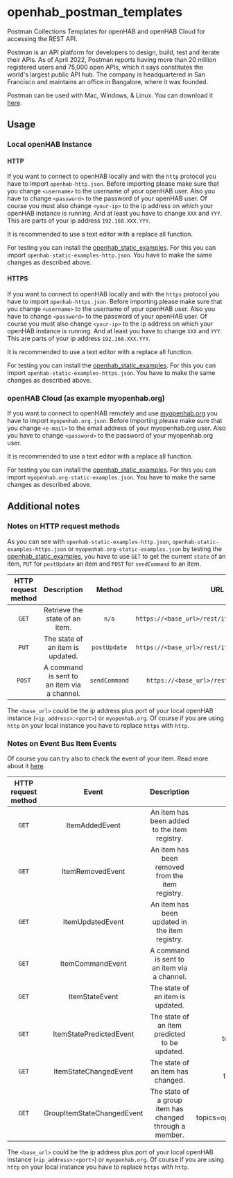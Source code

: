 # openhab_postman_templates
Postman Collections Templates for openHAB and openHAB Cloud for accessing the REST API.

Postman is an API platform for developers to design, build, test and iterate their APIs. As of April 2022, Postman reports having more than 20 million registered users and 75,000 open APIs, which it says constitutes the world's largest public API hub. The company is headquartered in San Francisco and maintains an office in Bangalore, where it was founded.

Postman can be used with Mac, Windows, & Linux. You can download it [here](https://www.postman.com/downloads/).

## Usage

### Local openHAB Instance

#### HTTP

If you want to connect to openHAB locally and with the `http` protocol you have to import `openhab-http.json`. Before importing please make sure that you change `<username>` to the username of your openHAB user. Also you have to change `<password>` to the password of your openHAB user. Of course you must also change `<your-ip>` to the ip address on which your openHAB instance is running. And at least you have to change `XXX` and `YYY`. This are parts of your ip address `192.168.XXX.YYY`.

It is recommended to use a text editor with a replace all function.

For testing you can install the [openhab_static_examples](https://github.com/Michdo93/openhab_static_examples). For this you can import `openhab-static-examples-http.json`. You have to make the same changes as described above.

#### HTTPS

If you want to connect to openHAB locally and with the `https` protocol you have to import `openhab-https.json`. Before importing please make sure that you change `<username>` to the username of your openHAB user. Also you have to change `<password>` to the password of your openHAB user. Of course you must also change `<your-ip>` to the ip address on which your openHAB instance is running. And at least you have to change `XXX` and `YYY`. This are parts of your ip address `192.168.XXX.YYY`.

It is recommended to use a text editor with a replace all function.

For testing you can install the [openhab_static_examples](https://github.com/Michdo93/openhab_static_examples). For this you can import `openhab-static-examples-https.json`. You have to make the same changes as described above.

### openHAB Cloud (as example myopenhab.org)

If you want to connect to openHAB remotely and use [myopenhab.org](https://myopenhab.org) you have to import `myopenhab.org.json`. Before importing please make sure that you change `<e-mail>` to the email address of your myopenhab.org user. Also you have to change `<password>` to the password of your myopenhab.org user.

It is recommended to use a text editor with a replace all function.

For testing you can install the [openhab_static_examples](https://github.com/Michdo93/openhab_static_examples). For this you can import `myopenhab.org-static-examples.json`. You have to make the same changes as described above.

## Additional notes

### Notes on HTTP request methods

As you can see with `openhab-static-examples-http.json`, `openhab-static-examples-https.json` or `myopenhab.org-static-examples.json` by testing the [openhab_static_examples](https://github.com/Michdo93/openhab_static_examples), you have to use `GET` to get the current `state` of an item, `PUT` for `postUpdate` an item and `POST` for `sendCommand` to an item.

| HTTP request method        | Description  | Method | URL  |
| :-------------: |:-------------:| :-----:| :-----:|
| `GET`  | Retrieve the state of an item. | `n/a` | `https://<base_url>/rest/items/{itemName}/state` |
| `PUT`  | The state of an item is updated. | `postUpdate` | `https://<base_url>/rest/items/{itemName}/state` |
| `POST` | A command is sent to an item via a channel. | `sendCommand` | `https://<base_url>/rest/items/{itemName}` |

The `<base_url>` could be the ip address plus port of your local openHAB instance (`<ip_address>:<port>`) or `myopenhab.org`. Of course if you are using `http` on your local instance you have to replace `https` with `http`.

### Notes on Event Bus Item Events

Of course you can try also to check the event of your item. Read more about it [here](https://www.openhab.org/docs/developer/utils/events.html#item-events).
 
| HTTP request method |  Event | 	Description | 	URL | 
| :-------------: |:-------------:| :-----:| :-----:|
| `GET`  | ItemAddedEvent |	An item has been added to the item registry. |	https://<base_url>/rest/events?topics=openhab/items/{itemName}/added
| `GET`  | ItemRemovedEvent |	An item has been removed from the item registry. |	https://<base_url>/rest/events?topics=openhab/items/{itemName}/removed
| `GET`  | ItemUpdatedEvent |	An item has been updated in the item registry. |	https://<base_url>/rest/events?topics=openhab/items/{itemName}/updated
| `GET`  | ItemCommandEvent |	A command is sent to an item via a channel. |	https://<base_url>/rest/events?topics=openhab/items/{itemName}/command
| `GET`  | ItemStateEvent |	The state of an item is updated. |	https://<base_url>/rest/events?topics=openhab/items/{itemName}/state
| `GET`  | ItemStatePredictedEvent |	The state of an item predicted to be updated. |	https://<base_url>/rest/events?topics=openhab/items/{itemName}/statepredicted
| `GET`  | ItemStateChangedEvent |	The state of an item has changed. |	https://<base_url>/rest/events?topics=openhab/items/{itemName}/statechanged
| `GET`  | GroupItemStateChangedEvent |	The state of a group item has changed through a member. |	https://<base_url>/rest/events?topics=openhab/items/{itemName}/{memberName}/statechanged

The `<base_url>` could be the ip address plus port of your local openHAB instance (`<ip_address>:<port>`) or `myopenhab.org`. Of course if you are using `http` on your local instance you have to replace `https` with `http`.
